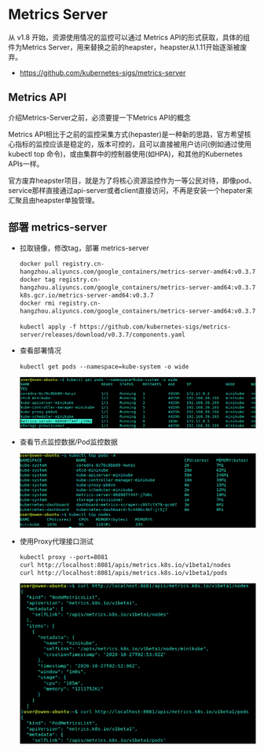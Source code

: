 # Metrics Server

从 v1.8 开始，资源使用情况的监控可以通过 Metrics API的形式获取，具体的组件为Metrics Server，用来替换之前的heapster，heapster从1.11开始逐渐被废弃。

- <https://github.com/kubernetes-sigs/metrics-server>

## Metrics API

介绍Metrics-Server之前，必须要提一下Metrics API的概念

Metrics API相比于之前的监控采集方式(hepaster)是一种新的思路，官方希望核心指标的监控应该是稳定的，版本可控的，且可以直接被用户访问(例如通过使用 kubectl top 命令)，或由集群中的控制器使用(如HPA)，和其他的Kubernetes APIs一样。

官方废弃heapster项目，就是为了将核心资源监控作为一等公民对待，即像pod、service那样直接通过api-server或者client直接访问，不再是安装一个hepater来汇聚且由heapster单独管理。

## 部署 metrics-server

- 拉取镜像，修改tag，部署 metrics-server

    ``` shell
    docker pull registry.cn-hangzhou.aliyuncs.com/google_containers/metrics-server-amd64:v0.3.7
    docker tag registry.cn-hangzhou.aliyuncs.com/google_containers/metrics-server-amd64:v0.3.7 k8s.gcr.io/metrics-server-amd64:v0.3.7
    docker rmi registry.cn-hangzhou.aliyuncs.com/google_containers/metrics-server-amd64:v0.3.7

    kubectl apply -f https://github.com/kubernetes-sigs/metrics-server/releases/download/v0.3.7/components.yaml
    ```

- 查看部署情况

    `kubectl get pods --namespace=kube-system -o wide`

    ![metrics-server-1](./_images/metrics-server-1.png)

- 查看节点监控数据/Pod监控数据

    ![metrics-server-2](./_images/metrics-server-2.png)

- 使用Proxy代理接口测试

    ```shell
    kubectl proxy --port=8081
    curl http://localhost:8081/apis/metrics.k8s.io/v1beta1/nodes
    curl http://localhost:8081/apis/metrics.k8s.io/v1beta1/pods
    ```

    ![metrics-server-3](./_images/metrics-server-3.png)
